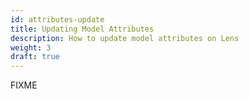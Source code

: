```yaml
---
id: attributes-update
title: Updating Model Attributes 
description: How to update model attributes on Lens
weight: 3
draft: true
---
```


FIXME